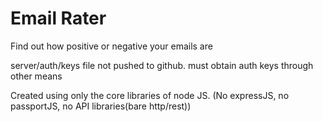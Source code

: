 # Email Rater

Find out how positive or negative your emails are

server/auth/keys file not pushed to github. must obtain auth keys through other means

Created using only the core libraries of node JS. (No expressJS, no passportJS, no API libraries(bare http/rest))
